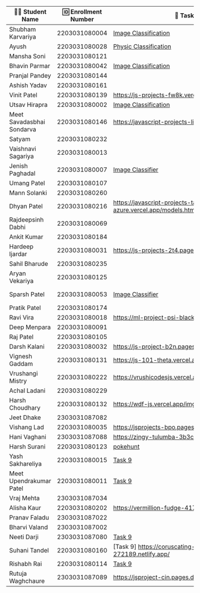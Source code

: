 | 👩‍🎓 Student Name | 🆔 Enrollment Number | 🔗 Task 9 URL | 🐱 GitHub Repository URL |
|-----------------|-------------------|--------------|----------------------|
| Shubham Karvariya | 2203031080004 |[Image Classification](https://marvelous-pony-d1462f.netlify.app/task9/)|[GITHUB](https://github.com/5hubhm/J_S/tree/js-8) |
| Ayush | 2203031080028 | [Physic Classification](https://ayush-projects.vercel.app/physic-classification/index.html) | [GitHub](https://github.com/ayushvadodariya/javascript-project/tree/main/physic-classification) |
| Mansha Soni | 2203031080121 | | |
| Bhavin Parmar | 2203031080042 |[Image Classification](https://jstasks.vercel.app/classification/index.html) | [GITHUB](https://github.com/bhavinSOL/JS_task)|
| Pranjal Pandey | 2203031080144 | | |
| Ashish Yadav | 2203031080161 | | |
| Vinit Patel | 2203031080139 | https://js-projects-fw8k.vercel.app/Task9.html | https://github.com/Vinitpatel28/JS-Projects |
| Utsav Hirapra | 2203031080002 |[Image Classification](https://js-eosin.vercel.app/Task%209/index.html) |[GitHub](https://github.com/utsav1213/JS) |
| Meet Savadasbhai Sondarva | 2203031080146 | https://javascript-projects-livid.vercel.app/model.html | https://github.com/meetsondarva/javascript_projects |
| Satyam | 2203031080232 | | |
| Vaishnavi Sagariya | 2203031080013 | | |
| Jenish Paghadal | 2203031080007 |[Image Classifier](https://jsassignment-omega.vercel.app/imgclassification.html) |[Github](https://github.com/ItsJESH/JSAssignment) |
| Umang Patel | 2203031080107 | | |
| Mann Solanki | 2203031080260 | | |
| Dhyan Patel | 2203031080216 |https://javascript-projects-tau-azure.vercel.app/models.html |https://github.com/dhyanpatel3/javascript_projects |
| Rajdeepsinh Dabhi | 2203031080069 | | |
| Ankit Kumar | 2203031080184 | | |
| Hardeep Ijardar | 2203031080031 | https://js-projects-2t4.pages.dev/image_Classifier| https://github.com/HardeepIjardar/JS-Projects |
| Sahil Bharude | 2203031080235 | | |
| Aryan Vekariya | 2203031080125 | | |
| Sparsh Patel | 2203031080053 |[Image Classifier](https://jsprojet-git-js-task78-sparsh-patels-projects.vercel.app/imagerecogniton.html)|[Github] (https://github.com/SparshPatel1115/JS_Project)|
| Pratik Patel | 2203031080174 | | |
| Ravi Vira | 2203031080018 | https://ml-project-psi-black.vercel.app/ | https://github.com/Ravi-vira/ML-FILE |
| Deep Menpara | 2203031080091 | | |
| Raj Patel | 2203031080105 | | |
| Darsh Kalani | 2203031080032 | https://js-project-b2n.pages.dev/classifier | https://github.com/Darshkalani28/JS_Project |
| Vignesh Gaddam | 2203031080131 |https://js-101-theta.vercel.app/img.html | https://github.com/mrvigneshgaddam/JS101 |
| Vrushangi Mistry | 2203031080222 | https://vrushicodesjs.vercel.app/ImageClassification.html| https://github.com/Vrushi14/JavaScriptProjects|
| Achal Ladani | 2203031080229 | | |
| Harsh Choudhary | 2203031080132 |https://wdf-js.vercel.app/img.html |https://github.com/mrHarshchoudhary/WDF_JS |
| Jeet Dhake | 2303031087082 | | |
| Vishang Lad | 2203031080035 |https://jsprojects-bpo.pages.dev/image_Classifier |https://github.com/vishangl/JSprojects |
| Hani Vaghani | 2303031087088 |https://zingy-tulumba-3b3c4b.netlify.app/index1|https://github.com/hanivaghani/JSprojects|
| Harsh Surani | 2203031080123 | [pokehunt](https://pokehunt.suraniharsh.codes/) | [suraniharsh](https://github.com/suraniharsh/) |
| Yash Sakhareliya | 2203031080015 |[Task 9](https://js-tasks-nine.vercel.app/Task%209/index.html) |[Git Hub](https://github.com/YashSakhareliya/JS_Task) |
| Meet Upendrakumar Patel | 2203031080011 |[Task 9](https://ml-5.vercel.app/) |[Git Hub](https://github.com/MeetPatel54/Ml-5.git) |
| Vraj Mehta | 2303031087034 | | |
| Alisha Kaur | 2203031080202 | https://vermillion-fudge-417f60.netlify.app/ | https://github.com/Alishakaur431/image-classifier|
| Pranav Faladu | 2303031087022 | | |
| Bharvi Valand | 2303031087002 | | |
| Neeti Darji | 2303031087080 |[Task 9](https://jsprojects-6m1.pages.dev/index1) | [Github Repository](https://github.com/Neetidarji/Jsprojects) |
| Suhani Tandel | 2203031080160 | [Task 9] https://coruscating-alpaca-272189.netlify.app/ |[git] https://github.com/SuhaniTandel/JS-Project |
| Rishabh Rai | 2203031080114 |[Task 9](https://js-coral-psi.vercel.app/class/index.html) |[git](https://github.com/Rishabhrai29/js) |
| Rutuja Waghchaure | 2303031087089 |https://jsproject-cin.pages.dev/index1 |https://github.com/rutujawaghchaure/jsproject |
